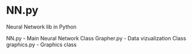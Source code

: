 # NN.py
Neural Network lib in Python

NN.py - Main Neural Network Class
Grapher.py - Data vizualization Class
graphics.py - Graphics class
